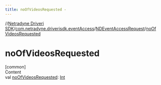 ```yaml
---
title: noOfVideosRequested -
---
```

//[Netradyne Driveri SDK](../../index.md)/[com.netradyne.driverisdk.eventAccess](../index.md)/[NDEventAccessRequest](index.md)/[noOfVideosRequested](no-of-videos-requested.md)



# noOfVideosRequested  
[common]  
Content  
val [noOfVideosRequested](no-of-videos-requested.md): [Int](https://kotlinlang.org/api/latest/jvm/stdlib/kotlin/-int/index.html)  




